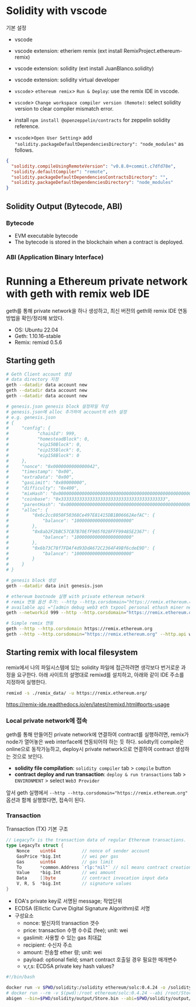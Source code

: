 # Solidity with vscode

기본 설정

- vscode
- vscode extension: etheriem remix (ext install RemixProject.ethereum-remix)
- vscode extension: solidity (ext install JuanBlanco.solidity)
- vscode extension: solidity virtual developer

- `vscode`> `ethereum remix`> `Run & Deploy`: use the remix IDE in vscode.
- `vscode`> `Change workspace compiler version (Remote)`: select solidity version to clear compiler mismatch error.
- install `npm install @openzeppelin/contracts` for zeppelin solidity reference.
- `vscode`>`Open User Setting`> add `"solidity.packageDefaultDependenciesDirectory": "node_modules"` as follows.

```json
{
  "solidity.compileUsingRemoteVersion": "v0.8.0+commit.c7dfd78e",
  "solidity.defaultCompiler": "remote",
  "solidity.packageDefaultDependenciesContractsDirectory": "",
  "solidity.packageDefaultDependenciesDirectory": "node_modules"
}
```

## Solidity Output (Bytecode, ABI)

### Bytecode

- EVM executable bytecode
- The bytecode is stored in the blockchain when a contract is deployed.

### ABI (Application Binary Interface)


# Running a Ethereum private network with geth with remix web IDE

geth를 통해 private network을 하나 생성하고, 최신 버전의 geth와 remix IDE 연동 방법을 확인/정리해 보았다.

- OS: Ubuntu 22.04
- Geth: 1.10.16-stable
- Remix: remixd 0.5.6

## Starting geth

```bash
# Geth Client account 생성
# data directory 지정
geth --datadir data account new
geth --datadir data account new
geth --datadir data account new

# genesis.json genesis block 설정파일 작성
# genesis.json에 alloc 추가하여 account의 eth 설정
# e.g. genesis.json
# {
#     "config": {
#           "chainId": 999,
#           "homesteadBlock": 0,
#           "eip150Block": 0,
#           "eip155Block": 0,
#           "eip158Block": 0
#     },
#     "nonce": "0x0000000000000042",
#     "timestamp": "0x00",
#     "extraData": "0x00",
#     "gasLimit": "0x80000000",
#     "difficulty": "0x400",
#     "mixHash": "0x0000000000000000000000000000000000000000000000000000000000000000",
#     "coinbase": "0x3333333333333333333333333333333333333333",
#     "parentHash": "0x0000000000000000000000000000000000000000000000000000000000000000",
#     "alloc": {
#         "0x6c2cc8050F50368Ce497E81415DB1B06662AefAC": {
#             "balance": "1000000000000000000000"
#         },
#         "0x8ab2F2bBC57CB7B70EfF905f028FFF99485E2367": {
#             "balance": "1000000000000000000000"
#         },
#         "0x6b73C78f7FDAf4d93DdA672C2364F49Bf6cdeE9D": {
#             "balance": "1000000000000000000000"
#         }
#     }
# }

# genesis block 생성
geth --datadir data init genesis.json

# ethereum bootnode 실행 with private ethereum network
# remix 연동 옵션 추가: --http --http.corsdomain="https://remix.ethereum.org"
# available api ="[admin debug web3 eth txpool personal ethash miner net]"
geth --networkid 999 --http --http.corsdomain="https://remix.ethereum.org" --http.api web3,eth,debug,personal,net --vmdebug --nodiscover --datadir data console

# Simple remix 연동
geth --http --http.corsdomain https://remix.ethereum.org
geth --http --http.corsdomain="https://remix.ethereum.org" --http.api web3,eth,debug,personal,net --vmdebug --datadir <path/to/local/folder/for/test/chain> --dev console
```

## Starting remix with local filesystem

remix에서 나의 파일시스템에 있는 solidity 파일에 접근하려면 생각보다 번거로운 과정을 요구한다.
아래 사이트의 설명대로 remixd를 설치하고, 아래와 같이 IDE 주소를 지정하여 실행한다.

```bash
remixd -s ./remix_data/ -u https://remix.ethereum.org/
```

https://remix-ide.readthedocs.io/en/latest/remixd.html#ports-usage

### Local private network에 접속

geth를 통해 만들어진 private network에 연결하여 contract를 실행하려면, remix가 node가 열어놓은 web interface에 연동되어야 하는 듯 하다.
solidty의 compile은 online으로 동작가능하고, deploy시 private network으로 연결하여 contract 생성하는 것으로 보인다.

- **solidity file compilation**: `solidity compiler` tab > `compile` button
- **contract deploy and run transaction**: `deploy & run transactions` tab > `ENVIRONMENT` > select `Web3 Provider`

앞서 geth 실행에서 `--http --http.corsdomain="https://remix.ethereum.org"` 옵션과 함께 실행했다면, 접속이 된다.




### Transaction

Transaction (TX) 기본 구조

```go
// LegacyTx is the transaction data of regular Ethereum transactions.
type LegacyTx struct {
    Nonce    uint64          // nonce of sender account
    GasPrice *big.Int        // wei per gas
    Gas      uint64          // gas limit
    To       *common.Address `rlp:"nil"` // nil means contract creation
    Value    *big.Int        // wei amount
    Data     []byte          // contract invocation input data
    V, R, S  *big.Int        // signature values
}

```

- EOA's private key로 서명된 message; 작업단위
- ECDSA (Ellictic Curve Digital Signature Algorithm)로 서명
- 구성요소
  - nonce: 발신자의 transaction 갯수
  - price: transaction 수행 수수료 (fee); unit: wei
  - gaslimit: 사용할 수 있는 gas 최대값
  - recipient: 수신자 주소
  - amount: 전송할 ether 량; unit: wei
  - payload: optional field; smart contract 호출일 경우 필요한 매개변수
  - v,r,s: ECDSA private key hash values?


```bash
#!/bin/bash

docker run -v $PWD/solidity:/solidity ethereum/solc:0.4.24 -o /solidity/output --abi --bin /solidity/$1
# docker run --rm -v $(pwd):/root ethereum/solc:0.4.24 --abi /root/Store.sol -o /root/build
abigen --bin=$PWD/solidity/output/Store.bin --abi=$PWD/solidity/output/Store.abi --pkg=store --out=store.go
```
